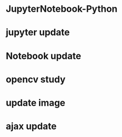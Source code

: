 # JupyterNotebook-Python
# jupyter update
# Notebook update
# opencv study
# update image
# ajax update
# 
